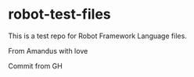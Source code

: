 # robot-test-files

This is a test repo for Robot Framework Language files.

From Amandus with love

Commit from GH
